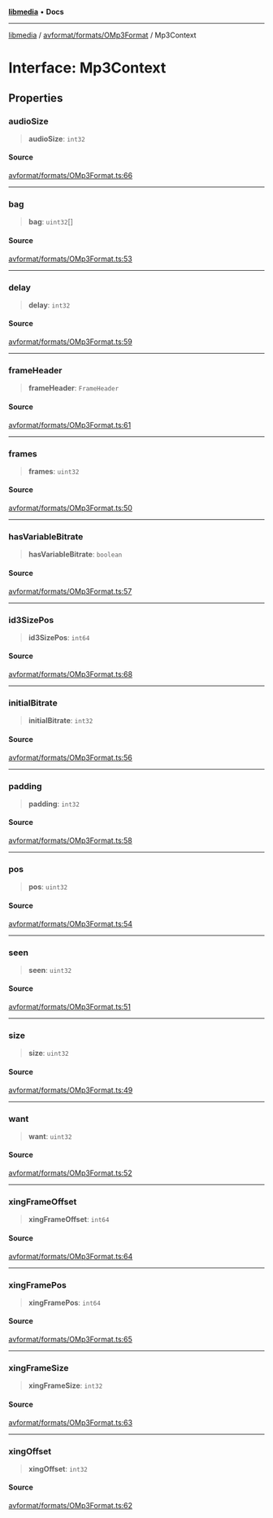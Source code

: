 [**libmedia**](../../../../README.md) • **Docs**

***

[libmedia](../../../../README.md) / [avformat/formats/OMp3Format](../README.md) / Mp3Context

# Interface: Mp3Context

## Properties

### audioSize

> **audioSize**: `int32`

#### Source

[avformat/formats/OMp3Format.ts:66](https://github.com/zhaohappy/libmedia/blob/83708827f1f74f03ced670ca9bc2d9d1e5e5366a/src/avformat/formats/OMp3Format.ts#L66)

***

### bag

> **bag**: `uint32`[]

#### Source

[avformat/formats/OMp3Format.ts:53](https://github.com/zhaohappy/libmedia/blob/83708827f1f74f03ced670ca9bc2d9d1e5e5366a/src/avformat/formats/OMp3Format.ts#L53)

***

### delay

> **delay**: `int32`

#### Source

[avformat/formats/OMp3Format.ts:59](https://github.com/zhaohappy/libmedia/blob/83708827f1f74f03ced670ca9bc2d9d1e5e5366a/src/avformat/formats/OMp3Format.ts#L59)

***

### frameHeader

> **frameHeader**: `FrameHeader`

#### Source

[avformat/formats/OMp3Format.ts:61](https://github.com/zhaohappy/libmedia/blob/83708827f1f74f03ced670ca9bc2d9d1e5e5366a/src/avformat/formats/OMp3Format.ts#L61)

***

### frames

> **frames**: `uint32`

#### Source

[avformat/formats/OMp3Format.ts:50](https://github.com/zhaohappy/libmedia/blob/83708827f1f74f03ced670ca9bc2d9d1e5e5366a/src/avformat/formats/OMp3Format.ts#L50)

***

### hasVariableBitrate

> **hasVariableBitrate**: `boolean`

#### Source

[avformat/formats/OMp3Format.ts:57](https://github.com/zhaohappy/libmedia/blob/83708827f1f74f03ced670ca9bc2d9d1e5e5366a/src/avformat/formats/OMp3Format.ts#L57)

***

### id3SizePos

> **id3SizePos**: `int64`

#### Source

[avformat/formats/OMp3Format.ts:68](https://github.com/zhaohappy/libmedia/blob/83708827f1f74f03ced670ca9bc2d9d1e5e5366a/src/avformat/formats/OMp3Format.ts#L68)

***

### initialBitrate

> **initialBitrate**: `int32`

#### Source

[avformat/formats/OMp3Format.ts:56](https://github.com/zhaohappy/libmedia/blob/83708827f1f74f03ced670ca9bc2d9d1e5e5366a/src/avformat/formats/OMp3Format.ts#L56)

***

### padding

> **padding**: `int32`

#### Source

[avformat/formats/OMp3Format.ts:58](https://github.com/zhaohappy/libmedia/blob/83708827f1f74f03ced670ca9bc2d9d1e5e5366a/src/avformat/formats/OMp3Format.ts#L58)

***

### pos

> **pos**: `uint32`

#### Source

[avformat/formats/OMp3Format.ts:54](https://github.com/zhaohappy/libmedia/blob/83708827f1f74f03ced670ca9bc2d9d1e5e5366a/src/avformat/formats/OMp3Format.ts#L54)

***

### seen

> **seen**: `uint32`

#### Source

[avformat/formats/OMp3Format.ts:51](https://github.com/zhaohappy/libmedia/blob/83708827f1f74f03ced670ca9bc2d9d1e5e5366a/src/avformat/formats/OMp3Format.ts#L51)

***

### size

> **size**: `uint32`

#### Source

[avformat/formats/OMp3Format.ts:49](https://github.com/zhaohappy/libmedia/blob/83708827f1f74f03ced670ca9bc2d9d1e5e5366a/src/avformat/formats/OMp3Format.ts#L49)

***

### want

> **want**: `uint32`

#### Source

[avformat/formats/OMp3Format.ts:52](https://github.com/zhaohappy/libmedia/blob/83708827f1f74f03ced670ca9bc2d9d1e5e5366a/src/avformat/formats/OMp3Format.ts#L52)

***

### xingFrameOffset

> **xingFrameOffset**: `int64`

#### Source

[avformat/formats/OMp3Format.ts:64](https://github.com/zhaohappy/libmedia/blob/83708827f1f74f03ced670ca9bc2d9d1e5e5366a/src/avformat/formats/OMp3Format.ts#L64)

***

### xingFramePos

> **xingFramePos**: `int64`

#### Source

[avformat/formats/OMp3Format.ts:65](https://github.com/zhaohappy/libmedia/blob/83708827f1f74f03ced670ca9bc2d9d1e5e5366a/src/avformat/formats/OMp3Format.ts#L65)

***

### xingFrameSize

> **xingFrameSize**: `int32`

#### Source

[avformat/formats/OMp3Format.ts:63](https://github.com/zhaohappy/libmedia/blob/83708827f1f74f03ced670ca9bc2d9d1e5e5366a/src/avformat/formats/OMp3Format.ts#L63)

***

### xingOffset

> **xingOffset**: `int32`

#### Source

[avformat/formats/OMp3Format.ts:62](https://github.com/zhaohappy/libmedia/blob/83708827f1f74f03ced670ca9bc2d9d1e5e5366a/src/avformat/formats/OMp3Format.ts#L62)
